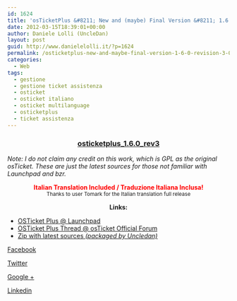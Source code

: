 ```yaml
---
id: 1624
title: 'osTicketPlus &#8211; New and (maybe) Final Version &#8211; 1.6.0 Revision 3'
date: 2012-03-15T18:39:01+00:00
author: Daniele Lolli (UncleDan)
layout: post
guid: http://www.danielelolli.it/?p=1624
permalink: /osticketplus-new-and-maybe-final-version-1-6-0-revision-3-03-2012.html
categories:
  - Web
tags:
  - gestione
  - gestione ticket assistenza
  - osticket
  - osticket italiano
  - osticket multilanguage
  - osticketplus
  - ticket assistenza
---
```

<h3 style="text-align: center;">
  <a title="osticketplus_1.6.0_rev3" href="http://www.danielelolli.it/wp-content/uploads/2012/03/osticketplus_1.6.0_rev3.zip" target="_blank">osticketplus_1.6.0_rev3</a>
</h3>

_Note: I do not claim any credit on this work, which is GPL as the original osTicket. These are just the latest sources for those not familiar with Launchpad and bzr._

<p style="text-align: center;">
  <em></em><strong><span style="color: #ff0000;">Italian Translation Included / Traduzione Italiana Inclusa!</span></strong><br /> <small>Thanks to user Tomark for the Italian translation full release</small>
</p>

<p style="text-align: center;">
  <strong>Links:</strong>
</p>

  * <a title="OSTicket Plus @ Launchpad" href="https://launchpad.net/osticketplus" target="_blank">OSTicket Plus @ Launchpad</a>
  * <a title="OSTicket Plus Thread @ osTicket Official Forum" href="http://osticket.com/forums/showthread.php?t=4688&highlight=osticketplus" target="_blank">OSTicket Plus Thread @ osTicket Official Forum</a>
  * <a title="osticketplus_1.6.0_rev3.zip" href="http://www.danielelolli.it/wp-content/uploads/2012/03/osticketplus_1.6.0_rev3.zip" target="_blank">Zip with latest sources <em>(packaged by Uncledan)</em></a>

<div class="container_share">
  <a href="http://www.facebook.com/sharer.php?u=http://www.danielelolli.it/osticketplus-new-and-maybe-final-version-1-6-0-revision-3-03-2012.html&t=osTicketPlus &#8211; New and (maybe) Final Version &#8211; 1.6.0 Revision 3" target="_blank" class="button_purab_share facebook"><span><i class="icon-facebook"></i></span>
  
  <p>
    Facebook
  </p></a> 
  
  <a href="http://twitter.com/share?url=http://www.danielelolli.it/osticketplus-new-and-maybe-final-version-1-6-0-revision-3-03-2012.html&text=osTicketPlus &#8211; New and (maybe) Final Version &#8211; 1.6.0 Revision 3" target="_blank" class="button_purab_share twitter"><span><i class="icon-twitter"></i></span>
  
  <p>
    Twitter
  </p></a> 
  
  <a href="https://plus.google.com/share?url=http://www.danielelolli.it/osticketplus-new-and-maybe-final-version-1-6-0-revision-3-03-2012.html" target="_blank" class="button_purab_share google-plus"><span><i class="icon-google-plus"></i></span>
  
  <p>
    Google +
  </p></a> 
  
  <a href="http://www.linkedin.com/shareArticle?mini=true&url=http://www.danielelolli.it/osticketplus-new-and-maybe-final-version-1-6-0-revision-3-03-2012.html&title=osTicketPlus &#8211; New and (maybe) Final Version &#8211; 1.6.0 Revision 3" target="_blank" class="button_purab_share linkedin"><span><i class="icon-linkedin"></i></span>
  
  <p>
    Linkedin
  </p></a>
</div>